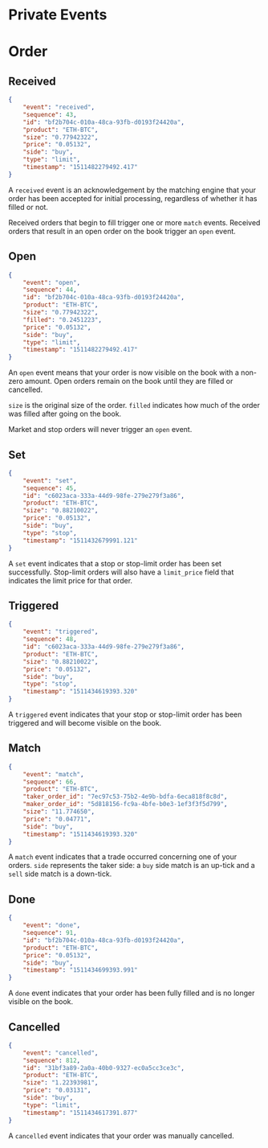 <h1 id='Private-Events' class='section-subheader'>Private Events</h1>

# Order

## Received

```json
{
	"event": "received",
	"sequence": 43,
	"id": "bf2b704c-010a-48ca-93fb-d0193f24420a",
	"product": "ETH-BTC",
	"size": "0.77942322",
	"price": "0.05132",
	"side": "buy",
	"type": "limit",
	"timestamp": "1511482279492.417"
}
```

A `received` event is an acknowledgement by the matching engine that your order has been accepted for initial processing, regardless of whether it has filled or not.

Received orders that begin to fill trigger one or more `match` events. Received orders that result in an open order on the book trigger an `open` event.


## Open

```json
{
	"event": "open",
	"sequence": 44,
	"id": "bf2b704c-010a-48ca-93fb-d0193f24420a",
	"product": "ETH-BTC",
	"size": "0.77942322",
	"filled": "0.2451223",
	"price": "0.05132",
	"side": "buy",
	"type": "limit",
	"timestamp": "1511482279492.417"
}
```

An `open` event means that your order is now visible on the book with a non-zero amount. Open orders remain on the book until they are filled or cancelled.

`size` is the original size of the order. `filled` indicates how much of the order was filled after going on the book.

Market and stop orders will never trigger an `open` event.


## Set

```json
{
	"event": "set",
	"sequence": 45,
	"id": "c6023aca-333a-44d9-98fe-279e279f3a86",
	"product": "ETH-BTC",
	"size": "0.88210022",
	"price": "0.05132",
	"side": "buy",
	"type": "stop",
	"timestamp": "1511432679991.121"
}
```

A `set` event indicates that a stop or stop-limit order has been set successfully. Stop-limit orders will also have a `limit_price` field that indicates the limit price for that order.

## Triggered

```json
{
	"event": "triggered",
	"sequence": 48,
	"id": "c6023aca-333a-44d9-98fe-279e279f3a86",
	"product": "ETH-BTC",
	"size": "0.88210022",
	"price": "0.05132",
	"side": "buy",
	"type": "stop",
	"timestamp": "1511434619393.320"
}
```

A `triggered` event indicates that your stop or stop-limit order has been triggered and will become visible on the book.


## Match

```json
{
	"event": "match",
	"sequence": 66,
	"product": "ETH-BTC",
	"taker_order_id": "7ec97c53-75b2-4e9b-bdfa-6eca818f8c8d",
	"maker_order_id": "5d818156-fc9a-4bfe-b0e3-1ef3f3f5d799",
	"size": "11.774650",
	"price": "0.04771",
	"side": "buy",
	"timestamp": "1511434619393.320"
}
```

A `match` event indicates that a trade occurred concerning one of your orders. `side` represents the taker side: a `buy` side match is an up-tick and a `sell` side match is a down-tick.


## Done

```json
{
	"event": "done",
	"sequence": 91,
	"id": "bf2b704c-010a-48ca-93fb-d0193f24420a",
	"product": "ETH-BTC",
	"price": "0.05132",
	"side": "buy",
	"timestamp": "1511434699393.991"
}
```

A `done` event indicates that your order has been fully filled and is no longer visible on the book.


## Cancelled

```json
{
	"event": "cancelled",
	"sequence": 812,
	"id": "31bf3a89-2a0a-40b0-9327-ec0a5cc3ce3c",
	"product": "ETH-BTC",
	"size": "1.22393981",
	"price": "0.03131",
	"side": "buy",
	"type": "limit",
	"timestamp": "1511434617391.877"
}
```

A `cancelled` event indicates that your order was manually cancelled.

